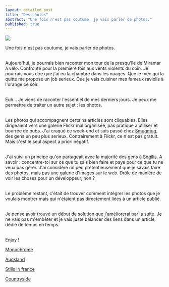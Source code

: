 ```yaml
---
layout: detailed_post
title: "Des photos"
abstract: "Une fois n'est pas coutume, je vais parler de photos."
published: true
---
```


[<img src="http://vaevictis.smugmug.com/Damn-you-hierarchical/bistrot-demile/i-FSP6kK3/0/M/DSC6023-M.jpg">](http://vaevictis.smugmug.com/Damn-you-hierarchical/bistrot-demile/22343238_SqB4rj#!i=1785384280&k=FSP6kK3)

Une fois n'est pas coutume, je vais parler de photos.
<br />
<br />

Aujourd'hui, je pourrais bien raconter mon tour de la presqu'île de Miramar à vélo. Confronté pour la première fois aux vents violents du coin. Je pourrais vous dire que j'ai eu la chambre dans les nuages. Que le mec qui la quitte me propose un job serieux. Que je vais cuisiner mes fameux raviolis à l'orange ce soir.
<br />
<br />

Euh... Je viens de raconter l'essentiel de mes derniers jours. Je peux me permettre de traiter un autre sujet : les photos.
<br />
<br />

Les photos qui accompagnent certains articles sont cliquables. Elles dirigeaient vers une galerie Flickr mal organisée, pas pratique à utiliser et bourrée de pubs. J'ai craqué ce week-end et suis passé chez [Smugmug](http://vaevictis.smugmug.com), des gens un peu plus serieux. Contrairement à Flickr, ce n'est pas gratuit. Mais c'est le seul aspect a priori négatif.
<br />
<br />

J'ai suivi un principe qu'on partageait avec la majorité des gens à [Sogilis](www.sogilis.com). A savoir : concentre-toi sur ce que tu sais bien faire et paye pour ce que tu ne veux pas gérer. J'ai considéré un peu prétentieusement que je savais faire des photos, mais pas une galerie d'images sur le web. Drôle de manière de voir les choses pour un développeur, non ?
<br />
<br />

Le problème restant, c'était de trouver comment intégrer les photos que je voulais montrer mais qui n'étaient pas directement liées à un article publié.
<br />
<br />

Je pense avoir trouvé un début de solution que j'améliorerai par la suite. Je ne vais pas m'embêter et je vais juste balancer des liens dans un article dédié de temps en temps.
<br />
<br />

Enjoy !
<br />

[Monochrome](http://vaevictis.smugmug.com/Realpeople-newzealands/realpeople-newzealand/22329377_7HwJVP)

[Auckland](http://vaevictis.smugmug.com/Urban-walks/Auckland/22331651_jBWDLM)

[Stills in france](http://vaevictis.smugmug.com/Damn-you-hierarchical/still-in-france/22329480_nFfrLV)

[Countryside](http://vaevictis.smugmug.com/Damn-you-hierarchical/newzealand-countryside/22329418_smRHcq)
